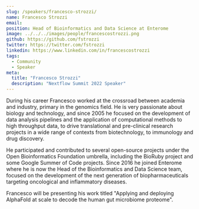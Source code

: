 ```yaml
---
slug: /speakers/francesco-strozzi/
name: Francesco	Strozzi
email: 
position: Head of Bioinformatics and Data Science at Enterome
image: ../../../images/people/francescostrozzi.png
github: https://github.com/fstrozzi
twitter: https://twitter.com/fstrozzi
linkedin: https://www.linkedin.com/in/francescostrozzi
tags:
  - Community
  - Speaker
meta:
  title: "Francesco	Strozzi"
  description: "Nextflow Summit 2022 Speaker"
---
```

During his career Francesco worked at the crossroad between academia and industry, primary in the genomics field. He is very passionate about biology and technology, and since 2005 he focused on the development of data analysis pipelines and the application of computational methods to high throughput data, to drive translational and pre-clinical research projects in a wide range of contexts from biotechnology, to immunology and drug discovery.
 
He participated and contributed to several open-source projects under the Open Bioinformatics Foundation umbrella, including the BioRuby project and some Google Summer of Code projects. Since 2016 he joined Enterome where he is now the Head of the Bioinformatics and Data Science team, focused on the development of the next generation of biopharmaceuticals targeting oncological and inflammatory diseases.

Francesco will be presenting his work titled "Applying and deploying AlphaFold at scale to decode the human gut microbiome proteome".
